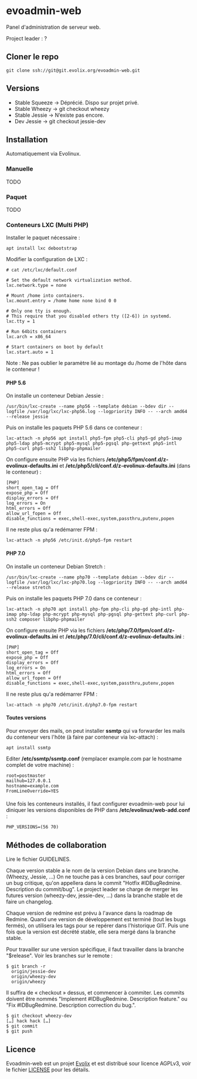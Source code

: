 # evoadmin-web

Panel d'administration de serveur web.


Project leader : ?

## Cloner le repo

```
git clone ssh://git@git.evolix.org/evoadmin-web.git
```

## Versions

 * Stable Squeeze → Déprécié. Dispo sur projet privé.
 * Stable Wheezy → git checkout wheezy
 * Stable Jessie → N’existe pas encore.
 * Dev Jessie → git checkout jessie-dev


## Installation

Automatiquement via Evolinux.

### Manuelle

TODO

### Paquet

TODO

### Conteneurs LXC (Multi PHP)

Installer le paquet nécessaire :

~~~
apt install lxc debootstrap
~~~

Modifier la configuration de LXC :

~~~
# cat /etc/lxc/default.conf

# Set the default network virtualization method.
lxc.network.type = none

# Mount /home into containers.
lxc.mount.entry = /home home none bind 0 0

# Only one tty is enough.
# This require that you disabled others tty ([2-6]) in systemd.
lxc.tty = 1

# Run 64bits containers
lxc.arch = x86_64

# Start containers on boot by default
lxc.start.auto = 1
~~~

Note : Ne pas oublier le paramètre lié au montage du /home de l'hôte dans le conteneur !

#### PHP 5.6

On installe un conteneur Debian Jessie :

~~~
/usr/bin/lxc-create --name php56 --template debian --bdev dir --logfile /var/log/lxc/lxc-php56.log --logpriority INFO -- --arch amd64 --release jessie
~~~

Puis on installe les paquets PHP 5.6 dans ce conteneur :

~~~
lxc-attach -n php56 apt install php5-fpm php5-cli php5-gd php5-imap php5-ldap php5-mcrypt php5-mysql php5-pgsql php-gettext php5-intl php5-curl php5-ssh2 libphp-phpmailer
~~~

On configure ensuite PHP via les fichiers **/etc/php5/fpm/conf.d/z-evolinux-defaults.ini** et **/etc/php5/cli/conf.d/z-evolinux-defaults.ini** (dans le conteneur) :

~~~
[PHP]
short_open_tag = Off
expose_php = Off
display_errors = Off
log_errors = On
html_errors = Off
allow_url_fopen = Off
disable_functions = exec,shell-exec,system,passthru,putenv,popen
~~~

Il ne reste plus qu'a redémarrer FPM :

~~~
lxc-attach -n php56 /etc/init.d/php5-fpm restart
~~~

#### PHP 7.0

On installe un conteneur Debian Stretch :

~~~
/usr/bin/lxc-create --name php70 --template debian --bdev dir --logfile /var/log/lxc/lxc-php70.log --logpriority INFO -- --arch amd64 --release stretch
~~~

Puis on installe les paquets PHP 7.0 dans ce conteneur :

~~~
lxc-attach -n php70 apt install php-fpm php-cli php-gd php-intl php-imap php-ldap php-mcrypt php-mysql php-pgsql php-gettext php-curl php-ssh2 composer libphp-phpmailer
~~~

On configure ensuite PHP via les fichiers **/etc/php/7.0/fpm/conf.d/z-evolinux-defaults.ini** et **/etc/php/7.0/cli/conf.d/z-evolinux-defaults.ini** :

~~~
[PHP]
short_open_tag = Off
expose_php = Off
display_errors = Off
log_errors = On
html_errors = Off
allow_url_fopen = Off
disable_functions = exec,shell-exec,system,passthru,putenv,popen
~~~

Il ne reste plus qu'a redémarrer FPM :

~~~
lxc-attach -n php70 /etc/init.d/php7.0-fpm restart
~~~

#### Toutes versions

Pour envoyer des mails, on peut installer **ssmtp** qui va forwarder les mails du conteneur vers l'hôte (à faire par conteneur via lxc-attach) :

~~~
apt install ssmtp
~~~

Editer **/etc/ssmtp/ssmtp.conf** (remplacer example.com par le hostname complet de votre machine) :

~~~
root=postmaster
mailhub=127.0.0.1
hostname=example.com
FromLineOverride=YES
~~~

####

Une fois les conteneurs installés, il faut configurer evoadmin-web pour lui diniquer les versions disponibles de PHP dans **/etc/evolinux/web-add.conf** :

~~~
PHP_VERSIONS=(56 70)
~~~

## Méthodes de collaboration

Lire le fichier GUIDELINES.

Chaque version stable a le nom de la version Debian dans une branche. (Wheezy, Jessie, …)
On ne touche pas à ces branches, sauf pour corriger un bug critique, 
qu'on appellera dans le commit "Hotfix #IDBugRedmine. Description du commit/bug".
Le project leader se charge de merger les futures version (wheezy-dev, jessie-dev, …)
dans la branche stable et de faire un changelog.

Chaque version de redmine est prévu à l'avance dans la roadmap de Redmine.
Quand une version de développement est terminé (tout les bugs fermés), 
on utilisera les tags pour se repérer dans l'historique GIT. 
Puis une fois que la version est décrété stable, elle sera mergé dans la branche stable.

Pour travailler sur une version spécifique, il faut travailler dans la branche "$release".
Voir les branches sur le remote :

```
$ git branch -r 
  origin/jessie-dev
  origin/wheezy-dev
  origin/wheezy
```

Il suffira de « checkout » dessus, et commencer à commiter. Les commits doivent 
être nommés "Implement #IDBugRedmine. Description feature." ou 
"Fix #IDBugRedmine. Description correction du bug.".

```
$ git checkout wheezy-dev
[…] hack hack […]
$ git commit
$ git push
```

## Licence

Evoadmin-web est un projet [Evolix](https://evolix.com) et est distribué sour licence AGPLv3, voir le fichier [LICENSE](LICENSE) pour les détails.
